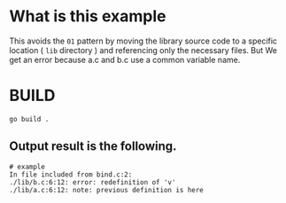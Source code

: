 # What is this example

This avoids the `01` pattern by moving the library source code to a specific location ( `lib` directory ) and referencing only the necessary files.
But We get an error because a.c and b.c use a common variable name.

# BUILD

```console
go build .
```

## Output result is the following.

```console
# example
In file included from bind.c:2:
./lib/b.c:6:12: error: redefinition of 'v'
./lib/a.c:6:12: note: previous definition is here
```
